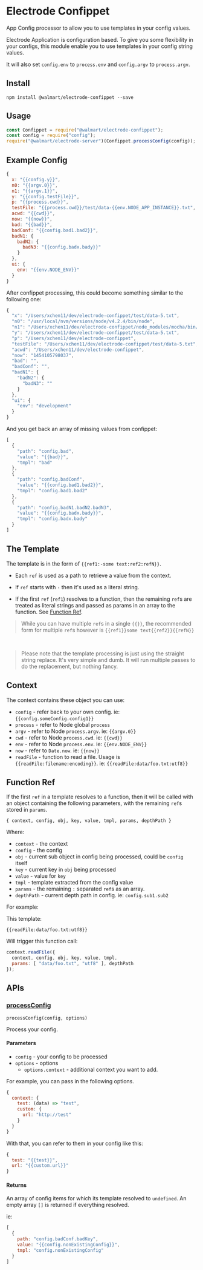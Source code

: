 # Electrode Confippet

App Config processor to allow you to use templates in your config values.

Electrode Application is configuration based.  To give you some flexibility in your configs, this module enable you to use templates in your config string values.

It will also set `config.env` to `process.env` and `config.argv` to `process.argv`.

## Install

```
npm install @walmart/electrode-confippet --save
```

## Usage

```js
const Confippet = require("@walmart/electrode-confippet");
const config = require("config");
require("@walmart/electrode-server")(Confippet.processConfig(config));
```

## Example Config

```js
{
  x: "{{config.y}}",
  n0: "{{argv.0}}",
  n1: "{{argv.1}}",
  y: "{{config.testFile}}",
  p: "{{process.cwd}}",
  testFile: "{{process.cwd}}/test/data-{{env.NODE_APP_INSTANCE}}.txt",
  acwd: "{{cwd}}",
  now: "{{now}}",
  bad: "{{bad}}",
  badConf: "{{config.bad1.bad2}}",
  badN1: {
    badN2: {
      badN3: "{{config.badx.bady}}"
    }
  },
  ui: {
    env: "{{env.NODE_ENV}}"
  }
}
```

After confippet processing, this could become something similar to the following one:

```js
{
  "x": "/Users/xchen11/dev/electrode-confippet/test/data-5.txt",
  "n0": "/usr/local/nvm/versions/node/v4.2.4/bin/node",
  "n1": "/Users/xchen11/dev/electrode-confippet/node_modules/mocha/bin/_mocha",
  "y": "/Users/xchen11/dev/electrode-confippet/test/data-5.txt",
  "p": "/Users/xchen11/dev/electrode-confippet",
  "testFile": "/Users/xchen11/dev/electrode-confippet/test/data-5.txt",
  "acwd": "/Users/xchen11/dev/electrode-confippet",
  "now": "1454105798037",
  "bad": "",
  "badConf": "",
  "badN1": {
    "badN2": {
      "badN3": ""
    }
  },
  "ui": {
    "env": "development"
  }
}
```

And you get back an array of missing values from confippet:

```js
[
  {
    "path": "config.bad",
    "value": "{{bad}}",
    "tmpl": "bad"
  },
  {
    "path": "config.badConf",
    "value": "{{config.bad1.bad2}}",
    "tmpl": "config.bad1.bad2"
  },
  {
    "path": "config.badN1.badN2.badN3",
    "value": "{{config.badx.bady}}",
    "tmpl": "config.badx.bady"
  }
]
```

## The Template

The template is in the form of `{{ref1:-some text:ref2:refN}}`.

  * Each `ref` is used as a path to retrieve a value from the context.

  * If `ref` starts with `-` then it's used as a literal string.
  
  * If the first `ref` (`ref1`) resolves to a function, then the remaining `ref`s are treated as literal strings and passed as params in an array to the function.  See [Function Ref](#function-ref).

> While you can have multiple `ref`s in a single `{{}}`, the recommended form for multiple `ref`s however is `{{ref1}}some text{{ref2}}{{refN}}`

&nbsp;
> Please note that the template processing is just using the straight string replace.  It's very simple and dumb.  It will run multiple passes to do the replacement, but nothing fancy.

## Context

The context contains these object you can use:

  - `config` - refer back to your own config.  ie: `{{config.someConfig.config1}}`
  - `process` - refer to Node global `process`
  - `argv` - refer to Node `process.argv`.  ie: `{{argv.0}}`
  - `cwd` - refer to Node `process.cwd`. ie: `{{cwd}}`
  - `env` - refer to Node `process.env`. ie: `{{env.NODE_ENV}}`
  - `now` - refer to `Date.now`. ie: `{{now}}`
  - `readFile` - function to read a file.  Usage is `{{readFile:filename:encoding}}`.  ie: `{{readFile:data/foo.txt:utf8}}`

## Function Ref

If the first `ref` in a template resolves to a function, then it will be called with an object containing the following parameters, with the remaining `ref`s stored in `params`.

`{ context, config, obj, key, value, tmpl, params, depthPath }`

Where:

  - `context` - the context
  - `config` - the config
  - `obj` - current sub object in config being processed, could be `config` itself
  - `key` - current key in `obj` being processed
  - `value` - value for `key`
  - `tmpl` - template extracted from the config value
  - `params` - the remaining `:` separated `ref`s as an array.
  - `depthPath` - current depth path in config.  ie: `config.sub1.sub2`

For example:

This template:

```
{{readFile:data/foo.txt:utf8}}
```

Will trigger this function call:

```js
context.readFile({ 
  context, config, obj, key, value, tmpl,
  params: [ "data/foo.txt", "utf8" ], depthPath 
});
```

## APIs

### [processConfig](#processconfig)

`processConfig(config, options)`

Process your config.

#### Parameters

  - `config` - your config to be processed
  - `options` - options
    - `options.context` - additional context you want to add.

For example, you can pass in the following options.

```js
{
  context: {
    test: (data) => "test",
    custom: {
      url: "http://test"
    }
  }
}
```

With that, you can refer to them in your config like this:

```js
{
  test: "{{test}}",
  url: "{{custom.url}}"
}
```

#### Returns 

An array of config items for which its template resolved to `undefined`.  An empty array `[]` is returned if everything resolved.

ie: 

```js
[ 
  { 
    path: "config.badConf.badKey", 
    value: "{{config.nonExistingConfig}}",
    tmpl: "config.nonExistingConfig" 
  } 
]
```


